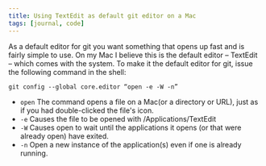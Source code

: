 ```yaml
---
title: Using TextEdit as default git editor on a Mac
tags: [journal, code]
---
```

As a default editor for git you want something that opens up fast and is fairly simple to use. On my Mac I believe this is the default editor – TextEdit – which comes with the system. To make it the default editor for git, issue the following command in the shell:

~~~shell
git config --global core.editor “open -e -W -n”
~~~

- `open` The command opens a file on a Mac(or a directory or URL), just as if you had double-clicked the file's icon.
- `-e` Causes the file to be opened with /Applications/TextEdit
- `-W` Causes open to wait until the applications it opens (or that were already open) have exited.
- `-n` Open a new instance of the application(s) even if one is already running.